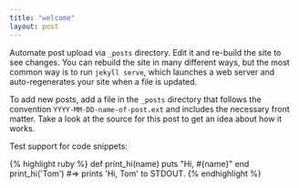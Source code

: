 ```yaml
---
title: "welcome"
layout: post
---
```


Automate post upload via `_posts` directory. Edit it and re-build the site to see changes. You can rebuild the site in many different ways, but the most common way is to run `jekyll serve`, which launches a web server and auto-regenerates your site when a file is updated.

To add new posts, add a file in the `_posts` directory that follows the convention `YYYY-MM-DD-name-of-post.ext` and includes the necessary front matter. Take a look at the source for this post to get an idea about how it works.

Test support for code snippets:

{% highlight ruby %}
def print_hi(name)
puts "Hi, #{name}"
end
print_hi('Tom')
#=> prints 'Hi, Tom' to STDOUT.
{% endhighlight %}

